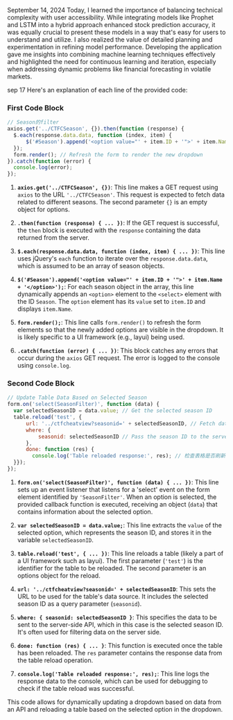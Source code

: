September 14, 2024
Today, I learned the importance of balancing technical complexity with user accessibility. While integrating models like Prophet and LSTM into a hybrid approach enhanced stock prediction accuracy, it was equally crucial to present these models in a way that's easy for users to understand and utilize. I also realized the value of detailed planning and experimentation in refining model performance. Developing the application gave me insights into combining machine learning techniques effectively and highlighted the need for continuous learning and iteration, especially when addressing dynamic problems like financial forecasting in volatile markets.





sep 17
Here's an explanation of each line of the provided code:

### First Code Block

```javascript
// Season的filter
axios.get('../CTFCSeason', {}).then(function (response) {
  $.each(response.data.data, function (index, item) {
      $('#Season').append('<option value="' + item.ID + '">' + item.Name + '</option>');
  });
  form.render(); // Refresh the form to render the new dropdown
}).catch(function (error) {
  console.log(error);
});
```

1. **`axios.get('../CTFCSeason', {})`**: This line makes a GET request using `axios` to the URL `'../CTFCSeason'`. This request is expected to fetch data related to different seasons. The second parameter `{}` is an empty object for options.

2. **`.then(function (response) { ... })`**: If the GET request is successful, the `then` block is executed with the `response` containing the data returned from the server.

3. **`$.each(response.data.data, function (index, item) { ... })`**: This line uses jQuery's `each` function to iterate over the `response.data.data`, which is assumed to be an array of season objects.

4. **`$('#Season').append('<option value="' + item.ID + '">' + item.Name + '</option>');`**: For each season object in the array, this line dynamically appends an `<option>` element to the `<select>` element with the ID `Season`. The `option` element has its `value` set to `item.ID` and displays `item.Name`.

5. **`form.render();`**: This line calls `form.render()` to refresh the form elements so that the newly added options are visible in the dropdown. It is likely specific to a UI framework (e.g., layui) being used.

6. **`.catch(function (error) { ... })`**: This block catches any errors that occur during the `axios` GET request. The error is logged to the console using `console.log`.

### Second Code Block

```javascript
// Update Table Data Based on Selected Season
form.on('select(SeasonFilter)', function (data) {
  var selectedSeasonID = data.value; // Get the selected season ID
  table.reload('test', {
      url: '../ctfcheatview?seasonid=' + selectedSeasonID, // Fetch data for the selected season
      where: {
          seasonid: selectedSeasonID // Pass the season ID to the server-side API
      },
      done: function (res) {
        console.log('Table reloaded response:', res); // 检查表格是否刷新
  }});
});
```

1. **`form.on('select(SeasonFilter)', function (data) { ... })`**: This line sets up an event listener that listens for a 'select' event on the form element identified by `'SeasonFilter'`. When an option is selected, the provided callback function is executed, receiving an object (`data`) that contains information about the selected option.

2. **`var selectedSeasonID = data.value;`**: This line extracts the `value` of the selected option, which represents the season ID, and stores it in the variable `selectedSeasonID`.

3. **`table.reload('test', { ... })`**: This line reloads a table (likely a part of a UI framework such as layui). The first parameter (`'test'`) is the identifier for the table to be reloaded. The second parameter is an options object for the reload.

4. **`url: '../ctfcheatview?seasonid=' + selectedSeasonID`**: This sets the URL to be used for the table's data source. It includes the selected season ID as a query parameter (`seasonid`).

5. **`where: { seasonid: selectedSeasonID }`**: This specifies the data to be sent to the server-side API, which in this case is the selected season ID. It's often used for filtering data on the server side.

6. **`done: function (res) { ... }`**: This function is executed once the table has been reloaded. The `res` parameter contains the response data from the table reload operation.

7. **`console.log('Table reloaded response:', res);`**: This line logs the response data to the console, which can be used for debugging to check if the table reload was successful.

This code allows for dynamically updating a dropdown based on data from an API and reloading a table based on the selected option in the dropdown.
